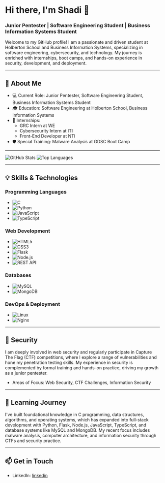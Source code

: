 # Hi there, I'm Shadi 👋

### Junior Pentester | Software Engineering Student | Business Information Systems Student

Welcome to my GitHub profile! I am a passionate and driven student at Holberton School and Business Information Systems, specializing in software engineering, cybersecurity, and technology. My journey is enriched with internships, boot camps, and hands-on experience in security, development, and deployment. 

---

## 🚀 About Me

- 💻 Current Role: Junior Pentester, Software Engineering Student, Business Information Systems Student
- 🎓 Education: Software Engineering at Holberton School, Business Information Systems
- 💼 Internships:
  - GRC Intern at WE
  - Cybersecurity Intern at ITI
  - Front-End Developer at NTI
- 🛡️ Special Training: Malware Analysis at GDSC Boot Camp

---

![GitHub Stats](https://github-readme-stats.vercel.app/api?username=Oxshady&show_icons=true&theme=radical)
![Top Languages](https://github-readme-stats.vercel.app/api/top-langs/?username=Oxshady&layout=compact&theme=radical)

---

## 💡 Skills & Technologies

### Programming Languages
- ![C](https://img.shields.io/badge/-C-00599C?logo=c&logoColor=white)
- ![Python](https://img.shields.io/badge/-Python-3776AB?logo=python&logoColor=white)
- ![JavaScript](https://img.shields.io/badge/-JavaScript-F7DF1E?logo=javascript&logoColor=black)
- ![TypeScript](https://img.shields.io/badge/-TypeScript-3178C6?logo=typescript&logoColor=white)

### Web Development
- ![HTML5](https://img.shields.io/badge/-HTML5-E34F26?logo=html5&logoColor=white)
- ![CSS3](https://img.shields.io/badge/-CSS3-1572B6?logo=css3&logoColor=white)
- ![Flask](https://img.shields.io/badge/-Flask-000000?logo=flask&logoColor=white)
- ![Node.js](https://img.shields.io/badge/-Node.js-339933?logo=node.js&logoColor=white)
- ![REST API](https://img.shields.io/badge/-REST%20API-007ACC?logo=api&logoColor=white)

### Databases
- ![MySQL](https://img.shields.io/badge/-MySQL-4479A1?logo=mysql&logoColor=white)
- ![MongoDB](https://img.shields.io/badge/-MongoDB-47A248?logo=mongodb&logoColor=white)

### DevOps & Deployment
- ![Linux](https://img.shields.io/badge/-Linux-FCC624?logo=linux&logoColor=black)
- ![Nginx](https://img.shields.io/badge/-Nginx-009639?logo=nginx&logoColor=white)

---

## 🔐 Security

I am deeply involved in web security and regularly participate in Capture The Flag (CTF) competitions, where I explore a range of vulnerabilities and hone my penetration testing skills. My experience in security is complemented by formal training and hands-on practice, driving my growth as a junior pentester.

- Areas of Focus: Web Security, CTF Challenges, Information Security

---

## 🌱 Learning Journey

I've built foundational knowledge in C programming, data structures, algorithms, and operating systems, which has expanded into full-stack development with Python, Flask, Node.js, JavaScript, TypeScript, and database systems like MySQL and MongoDB. My recent focus includes malware analysis, computer architecture, and information security through CTFs and security practice.

---

## 📫 Get in Touch
- LinkedIn: [linkedin](https://www.linkedin.com/in/shadi-mahmoud-213766228/)
